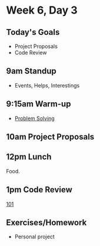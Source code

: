 # Week 6, Day 3

## Today's Goals

- Project Proposals
- Code Review

## 9am Standup

- Events, Helps, Interestings

## 9:15am Warm-up

- [Problem Solving](https://github.com/gSchool/g11-course-curriculum/blob/master/resources/problem-solving.md)

## 10am Project Proposals

## 12pm Lunch

Food.

## 1pm Code Review

[101](https://github.com/gSchool/g11-course-curriculum/blob/master/resources/code-review.md)

## Exercises/Homework

- Personal project

